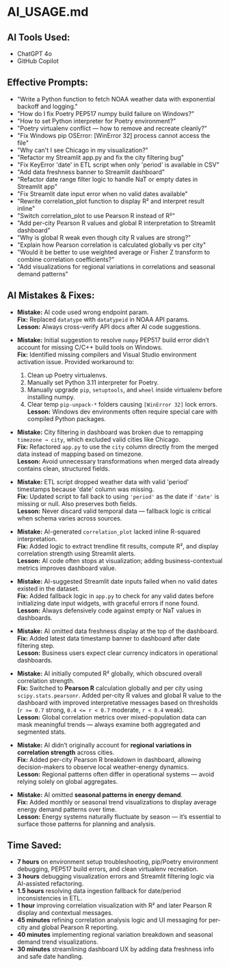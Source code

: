 # AI_USAGE.md

## AI Tools Used:
- ChatGPT 4o
- GitHub Copilot

## Effective Prompts:
- "Write a Python function to fetch NOAA weather data with exponential backoff and logging."
- "How do I fix Poetry PEP517 numpy build failure on Windows?"
- "How to set Python interpreter for Poetry environment?"
- "Poetry virtualenv conflict — how to remove and recreate cleanly?"
- "Fix Windows pip OSError: [WinError 32] process cannot access the file"
- "Why can't I see Chicago in my visualization?"
- "Refactor my Streamlit app.py and fix the city filtering bug"
- "Fix KeyError 'date' in ETL script when only 'period' is available in CSV"
- "Add data freshness banner to Streamlit dashboard"
- "Refactor date range filter logic to handle NaT or empty dates in Streamlit app"
- "Fix Streamlit date input error when no valid dates available"
- "Rewrite correlation_plot function to display R² and interpret result inline"
- "Switch correlation_plot to use Pearson R instead of R²"
- "Add per-city Pearson R values and global R interpretation to Streamlit dashboard"
- "Why is global R weak even though city R values are strong?"
- "Explain how Pearson correlation is calculated globally vs per city"
- "Would it be better to use weighted average or Fisher Z transform to combine correlation coefficients?"
- "Add visualizations for regional variations in correlations and seasonal demand patterns"

## AI Mistakes & Fixes:
- **Mistake:** AI code used wrong endpoint param.  
  **Fix:** Replaced `datatype` with `datatypeid` in NOAA API params.  
  **Lesson:** Always cross-verify API docs after AI code suggestions.

- **Mistake:** Initial suggestion to resolve `numpy` PEP517 build error didn’t account for missing C/C++ build tools on Windows.  
  **Fix:** Identified missing compilers and Visual Studio environment activation issue. Provided workaround to:
  1. Clean up Poetry virtualenvs.
  2. Manually set Python 3.11 interpreter for Poetry.
  3. Manually upgrade `pip`, `setuptools`, and `wheel` inside virtualenv before installing numpy.
  4. Clear temp `pip-unpack-*` folders causing `[WinError 32]` lock errors.  
  **Lesson:** Windows dev environments often require special care with compiled Python packages.

- **Mistake:** City filtering in dashboard was broken due to remapping `timezone → city`, which excluded valid cities like Chicago.  
  **Fix:** Refactored `app.py` to use the `city` column directly from the merged data instead of mapping based on timezone.  
  **Lesson:** Avoid unnecessary transformations when merged data already contains clean, structured fields.

- **Mistake:** ETL script dropped weather data with valid 'period' timestamps because 'date' column was missing.  
  **Fix:** Updated script to fall back to using `'period'` as the date if `'date'` is missing or null. Also preserves both fields.  
  **Lesson:** Never discard valid temporal data — fallback logic is critical when schema varies across sources.

- **Mistake:** AI-generated `correlation_plot` lacked inline R-squared interpretation.  
  **Fix:** Added logic to extract trendline fit results, compute R², and display correlation strength using Streamlit alerts.  
  **Lesson:** AI code often stops at visualization; adding business-contextual metrics improves dashboard value.

- **Mistake:** AI-suggested Streamlit date inputs failed when no valid dates existed in the dataset.  
  **Fix:** Added fallback logic in `app.py` to check for any valid dates before initializing date input widgets, with graceful errors if none found.  
  **Lesson:** Always defensively code against empty or NaT values in dashboards.

- **Mistake:** AI omitted data freshness display at the top of the dashboard.  
  **Fix:** Added latest data timestamp banner to dashboard after date filtering step.  
  **Lesson:** Business users expect clear currency indicators in operational dashboards.

- **Mistake:** AI initially computed R² globally, which obscured overall correlation strength.  
  **Fix:** Switched to **Pearson R** calculation globally and per city using `scipy.stats.pearsonr`. Added per-city R values and global R value to the dashboard with improved interpretative messages based on thresholds (`r >= 0.7` strong, `0.4 <= r < 0.7` moderate, `r < 0.4` weak).  
  **Lesson:** Global correlation metrics over mixed-population data can mask meaningful trends — always examine both aggregated and segmented stats.

- **Mistake:** AI didn’t originally account for **regional variations in correlation strength** across cities.  
  **Fix:** Added per-city Pearson R breakdown in dashboard, allowing decision-makers to observe local weather-energy dynamics.  
  **Lesson:** Regional patterns often differ in operational systems — avoid relying solely on global aggregates.

- **Mistake:** AI omitted **seasonal patterns in energy demand**.  
  **Fix:** Added monthly or seasonal trend visualizations to display average energy demand patterns over time.  
  **Lesson:** Energy systems naturally fluctuate by season — it’s essential to surface those patterns for planning and analysis.

## Time Saved:
- **7 hours** on environment setup troubleshooting, pip/Poetry environment debugging, PEP517 build errors, and clean virtualenv recreation.
- **3 hours** debugging visualization errors and Streamlit filtering logic via AI-assisted refactoring.
- **1.5 hours** resolving data ingestion fallback for date/period inconsistencies in ETL.
- **1 hour** improving correlation visualization with R² and later Pearson R display and contextual messages.
- **45 minutes** refining correlation analysis logic and UI messaging for per-city and global Pearson R reporting.
- **40 minutes** implementing regional variation breakdown and seasonal demand trend visualizations.
- **30 minutes** streamlining dashboard UX by adding data freshness info and safe date handling.

